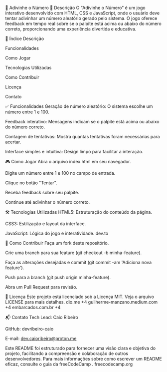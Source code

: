 🎯 Adivinhe o Número
📄 Descrição
O "Adivinhe o Número" é um jogo interativo desenvolvido com HTML, CSS e JavaScript, onde o usuário deve tentar adivinhar um número aleatório gerado pelo sistema. O jogo oferece feedback em tempo real sobre se o palpite está acima ou abaixo do número correto, proporcionando uma experiência divertida e educativa.

📌 Índice
Descrição

Funcionalidades

Como Jogar

Tecnologias Utilizadas

Como Contribuir

Licença

Contato

✅ Funcionalidades
Geração de número aleatório: O sistema escolhe um número entre 1 e 100.

Feedback interativo: Mensagens indicam se o palpite está acima ou abaixo do número correto.

Contagem de tentativas: Mostra quantas tentativas foram necessárias para acertar.

Interface simples e intuitiva: Design limpo para facilitar a interação.

🎮 Como Jogar
Abra o arquivo index.html em seu navegador.

Digite um número entre 1 e 100 no campo de entrada.

Clique no botão "Tentar".

Receba feedback sobre seu palpite.

Continue até adivinhar o número correto.

🛠️ Tecnologias Utilizadas
HTML5: Estruturação do conteúdo da página.

CSS3: Estilização e layout da interface.

JavaScript: Lógica do jogo e interatividade.
dev.to

🤝 Como Contribuir
Faça um fork deste repositório.

Crie uma branch para sua feature (git checkout -b minha-feature).

Faça as alterações desejadas e commit (git commit -am 'Adiciona nova feature').

Push para a branch (git push origin minha-feature).

Abra um Pull Request para revisão.

📄 Licença
Este projeto está licenciado sob a Licença MIT. Veja o arquivo LICENSE para mais detalhes.
dio.me
+4
guilherme-manzano.medium.com
+4
embarcados.com.br
+4

📬 Contato
Tech Lead: Caio Ribeiro

GitHub: devribeiro-caio

E-mail: dev.caioribeiro@proton.me

Este README foi estruturado para fornecer uma visão clara e objetiva do projeto, facilitando a compreensão e colaboração de outros desenvolvedores. Para mais informações sobre como escrever um README eficaz, consulte o guia da freeCodeCamp .
freecodecamp.org
